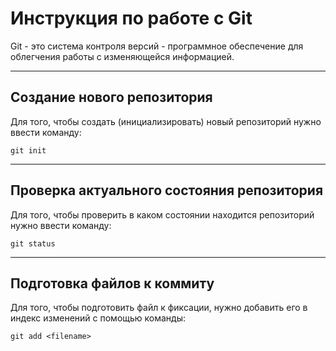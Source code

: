 # Инструкция по работе с Git

Git - это система контроля версий - программное обеспечение для облегчения работы с изменяющейся информацией.

___
## Создание нового репозитория

Для того, чтобы создать (инициализировать) новый репозиторий нужно ввести команду:

    git init

___
## Проверка актуального состояния репозитория

Для того, чтобы проверить в каком состоянии находится репозиторий нужно ввести команду:

    git status

___
## Подготовка файлов к коммиту

Для того, чтобы подготовить файл к фиксации, нужно добавить его в индекс изменений с помощью команды:

    git add <filename>
